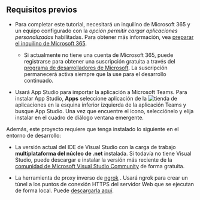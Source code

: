 ## <a name="prerequisites"></a>Requisitos previos

- Para completar este tutorial, necesitará un inquilino de Microsoft 365 y un equipo configurado con la *opción permitir cargar aplicaciones personalizadas* habilitadas. Para obtener más información, vea [preparar el inquilino de Microsoft 365](~/concepts/build-and-test/prepare-your-o365-tenant.md).
  - Si actualmente no tiene una cuenta de Microsoft 365, puede registrarse para obtener una suscripción gratuita a través del [programa de desarrolladores de Microsoft](https://developer.microsoft.com/en-us/microsoft-365/dev-program). La suscripción permanecerá activa siempre que la use para el desarrollo continuado.

- Usará App Studio para importar la aplicación a Microsoft Teams. Para instalar App Studio, **Apps** seleccione aplicación de la ![ tienda ](~/assets/images/tab-images/storeApp.png) de aplicaciones en la esquina inferior izquierda de la aplicación Teams y busque App Studio. Una vez que encuentre el icono, selecciónelo y elija instalar en el cuadro de diálogo ventana emergente.

Además, este proyecto requiere que tenga instalado lo siguiente en el entorno de desarrollo:

- La versión actual del IDE de Visual Studio con la carga de trabajo **multiplataforma del núcleo de .net** instalada. Si todavía no tiene Visual Studio, puede descargar e instalar la versión más reciente de la [comunidad de Microsoft Visual Studio Community](https://visualstudio.microsoft.com/downloads) de forma gratuita.

- La herramienta de proxy inverso de [ngrok](https://ngrok.com) . Usará ngrok para crear un túnel a los puntos de conexión HTTPS del servidor Web que se ejecutan de forma local. Puede [descargarla aquí](https://ngrok.com/download).
